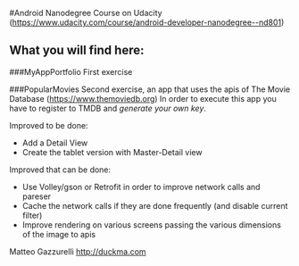 #Android Nanodegree Course on Udacity
(https://www.udacity.com/course/android-developer-nanodegree--nd801)

## What you will find here:
###MyAppPortfolio
First exercise

###PopularMovies
Second exercise, an app that uses the apis of The Movie Database (https://www.themoviedb.org)
In order to execute this app you have to register to TMDB and *generate your own key*.

Improved to be done:
* Add a Detail View
* Create the tablet version with Master-Detail view

Improved that can be done:
* Use Volley/gson or Retrofit in order to improve network calls and pareser
* Cache the network calls if they are done frequently (and disable current filter)
* Improve rendering on various screens passing the various dimensions of the image to apis



Matteo Gazzurelli
http://duckma.com